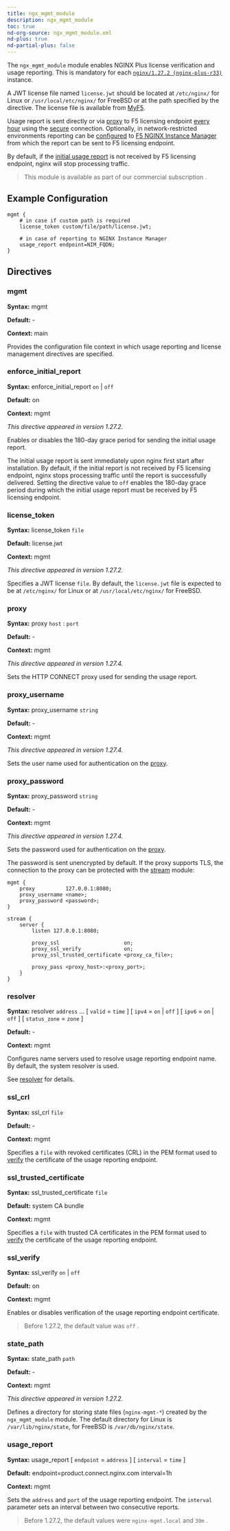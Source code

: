 ```yaml
---
title: ngx_mgmt_module
description: ngx_mgmt_module
toc: true
nd-org-source: ngx_mgmt_module.xml
nd-plus: true
nd-partial-plus: false
---
```



<!--
      ********************************************************************************
      🛑 WARNING: AUTOGENERATED FILE - DO NOT EDIT 🛑 This Markdown file was
      automatically generated from the source XML documentation. Any manual
      changes made directly to this file will be overwritten. To request or
      suggest changes, please edit the source XML files instead.
      https://github.com/nginx/nginx.org/tree/main/xml/en
      ********************************************************************************
      -->


The `ngx_mgmt_module` module enables
NGINX Plus license verification and usage reporting.
This is mandatory for each
[`nginx/1.27.2 (nginx-plus-r33)`](https://docs.nginx.com/nginx/releases/#nginxplusrelease-33-r33) instance.

A JWT license file named `license.jwt`
should be located at
`/etc/nginx/` for Linux or
`/usr/local/etc/nginx/` for FreeBSD
or at the path specified by the [](#license_token) directive.
The license file is available from
[MyF5](https://my.f5.com).

Usage report is sent directly or via [proxy](#proxy)
to F5 licensing endpoint
[every hour](#usage_report) using the
[secure](#ssl_verify) connection.
Optionally, in network-restricted environments
reporting can be [configured](#usage_report) to
[F5 NGINX
Instance Manager](https://docs.nginx.com/nginx-management-suite/about/) from which the report can be sent
to F5 licensing endpoint.

By default, if the [initial usage report](#enforce_initial_report)
is not received by F5 licensing endpoint, nginx will stop processing traffic.

> This module is available as part of our commercial subscription .

## Example Configuration


```nginx
mgmt {
    # in case if custom path is required
    license_token custom/file/path/license.jwt;

    # in case of reporting to NGINX Instance Manager
    usage_report endpoint=NIM_FQDN;
}

```

## Directives

### mgmt

**Syntax:** mgmt 

**Default:** -

**Context:** main


Provides the configuration file context in which
usage reporting and license management directives
are specified.
### enforce_initial_report

**Syntax:** enforce_initial_report `on` | `off`

**Default:** on

**Context:** mgmt

_This directive appeared in version 1.27.2._


Enables or disables the 180-day grace period
for sending the initial usage report.

The initial usage report is sent immediately
upon nginx first start after installation.
By default, if the initial report is not received by F5 licensing endpoint,
nginx stops processing traffic until the report is successfully delivered.
Setting the directive value to `off` enables
the 180-day grace period during which
the initial usage report must be received by F5 licensing endpoint.
### license_token

**Syntax:** license_token `file`

**Default:** license.jwt

**Context:** mgmt

_This directive appeared in version 1.27.2._


Specifies a JWT license `file`.
By default, the `license.jwt` file is expected to be at
`/etc/nginx/` for Linux or at
`/usr/local/etc/nginx/` for FreeBSD.
### proxy

**Syntax:** proxy `host` : `port`

**Default:** -

**Context:** mgmt

_This directive appeared in version 1.27.4._


Sets the HTTP CONNECT proxy
used for sending the usage report.
### proxy_username

**Syntax:** proxy_username `string`

**Default:** -

**Context:** mgmt

_This directive appeared in version 1.27.4._


Sets the user name used for authentication on
the [proxy](#proxy).
### proxy_password

**Syntax:** proxy_password `string`

**Default:** -

**Context:** mgmt

_This directive appeared in version 1.27.4._


Sets the password used for authentication on
the [proxy](#proxy).

The password is sent unencrypted by default.
If the proxy supports TLS, the connection to the proxy can be
protected with the [stream](/nginx/module-reference/stream/ngx_stream_proxy_module)
module:

```nginx
mgmt {
    proxy          127.0.0.1:8080;
    proxy_username <name>;
    proxy_password <password>;
}

stream {
    server {
        listen 127.0.0.1:8080;
        
        proxy_ssl                     on;
        proxy_ssl_verify              on;
        proxy_ssl_trusted_certificate <proxy_ca_file>;

        proxy_pass <proxy_host>:<proxy_port>;
    }
}

```

### resolver

**Syntax:** resolver `address` ... [ `valid` = `time` ] [ `ipv4` = `on` | `off` ] [ `ipv6` = `on` | `off` ] [ `status_zone` = `zone` ]

**Default:** -

**Context:** mgmt


Configures name servers used to resolve usage reporting endpoint name.
By default, the system resolver is used.

See [resolver](/nginx/module-reference/http/ngx_http_core_module#resolver) for details.
### ssl_crl

**Syntax:** ssl_crl `file`

**Default:** -

**Context:** mgmt


Specifies a `file` with revoked certificates (CRL)
in the PEM format used to [verify](#ssl_verify)
the certificate of the usage reporting endpoint.
### ssl_trusted_certificate

**Syntax:** ssl_trusted_certificate `file`

**Default:** system CA bundle

**Context:** mgmt


Specifies a `file` with trusted CA certificates in the PEM format
used to [verify](#ssl_verify)
the certificate of the usage reporting endpoint.
### ssl_verify

**Syntax:** ssl_verify `on` | `off`

**Default:** on

**Context:** mgmt


Enables or disables verification of the usage reporting endpoint certificate.

> Before 1.27.2, the default value was `off` .

### state_path

**Syntax:** state_path `path`

**Default:** -

**Context:** mgmt

_This directive appeared in version 1.27.2._


Defines a directory for storing state files
(`nginx-mgmt-*`)
created by the `ngx_mgmt_module` module.
The default directory
for Linux is `/var/lib/nginx/state`,
for FreeBSD is `/var/db/nginx/state`.
### usage_report

**Syntax:** usage_report [ `endpoint` = `address` ] [ `interval` = `time` ]

**Default:** endpoint=product.connect.nginx.com interval=1h

**Context:** mgmt


Sets the `address` and `port`
of the usage reporting endpoint.
The `interval` parameter sets an interval between
two consecutive reports.

> Before 1.27.2, the default values were `nginx-mgmt.local` and `30m` .

